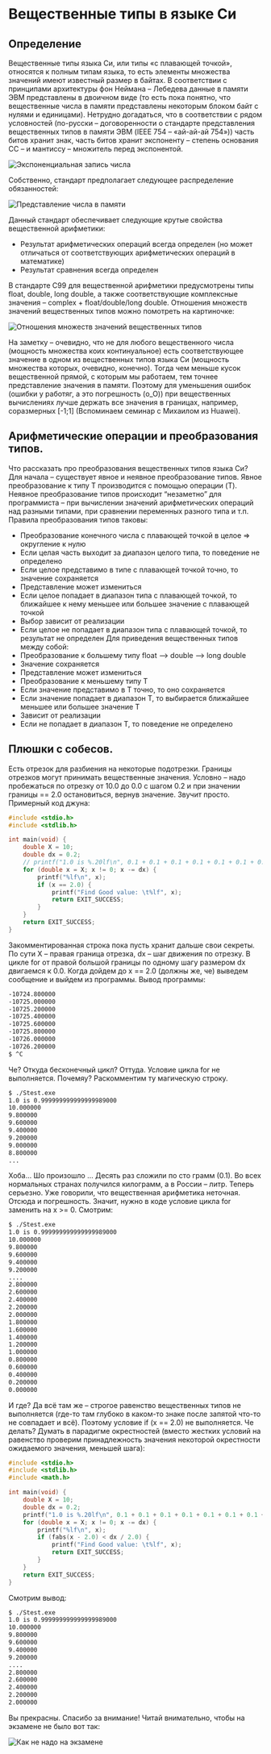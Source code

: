 # Вещественные типы в языке Си
## Определение
Вещественные типы языка Си, или типы «с плавающей точкой», относятся к полным типам языка, то есть элементы множества значений имеют известный размер в байтах.
В соответствии с принципами архитектуры фон Неймана – Лебедева данные в памяти ЭВМ представлены в двоичном виде (то есть пока понятно, что вещественные числа в памяти представлены некоторым блоком байт с нулями и единицами).
Нетрудно догадаться, что в соответствии с рядом условностей (по-русски – договоренности о стандарте представления вещественных типов в памяти ЭВМ (IEEE 754 – «ай-ай-ай 754»)) часть битов хранит знак,
часть битов хранит экспоненту – степень основания СС – и мантиссу – множитель перед экспонентой.


![Экспоненциальная запись числа](images/exponent.png "Экспоненциальная запись")


Собственно, стандарт предполагает следующее распределение обязанностей:
 
 
![Представление числа в памяти](images/bits_representaions.png "Представление числа в памяти")


Данный стандарт обеспечивает следующие крутые свойства вещественной арифметики: 
- Результат арифметических операций всегда определен (но может отличаться от соответствующих арифметических операций в математике)
- Результат сравнения всегда определен


В стандарте С99 для вещественной арифметики предусмотрены типы float, double, long double, а также соответствующие комплексные значения – complex + float/double/long double.
Отношения множеств значений вещественных типов можно помотреть на картиночке:


![Отношения множеств значений вещественных типов](images/float_type_set.png "Отношения множеств значений вещественных типов")
 
 
На заметку – очевидно, что не для любого вещественного числа (мощность множества коих континуальное) есть соответствующее значение в одном из вещественных типов языка Си (мощность множества которых, очевидно, конечно).
Тогда чем меньше кусок вещественной прямой, с которым мы работаем, тем точнее представление значения в памяти. Поэтому для уменьшения ошибок (ошибки у работяг, а это погрешность (o_O)) при вещественных вычислениях лучше держать все значения в границах, например, соразмерных [-1;1] (Вспоминаем семинар с Михаилом из Huawei). 

##  Арифметические операции и преобразования типов.

Что рассказать про преобразования вещественных типов языка Си? Для начала – существует явное и неявное преобразование типов. Явное преобразование к типу Т производится с помощью операции (T). Неявное преобразование типов происходит “незаметно” для программиста – при вычислении значений арифметических операций над разными типами, при сравнении переменных разного типа и т.п.
Правила преобразования типов таковы:
-	Преобразование конечного числа с плавающей точкой в целое => округление к нулю
-	Если целая часть выходит за диапазон целого типа, то поведение не определено
-	Если целое представимо в типе с плавающей точкой точно, то значение сохраняется
-	Представление может измениться
-	Если целое попадает в диапазон типа с плавающей точкой, то ближайшее к нему меньшее или большее значение с плавающей точкой
-	Выбор зависит от реализации
-	Если целое не попадает в диапазон типа с плавающей точкой, то результат не определен
Для приведения вещественных типов между собой:
-	Преобразование к большему типу float --> double --> long double
-	Значение сохраняется
-	Представление может измениться
-	Преобразование к меньшему типу Т
-	Если значение представимо в Т точно, то оно сохраняется
-	Если значение попадает в диапазон Т, то выбирается ближайшее меньшее или большее значение Т
-	Зависит от реализации
-	Если не попадает в диапазон Т, то поведение не определено

## Плюшки с собесов. 
Есть отрезок для разбиения на некоторые подотрезки. Границы отрезков могут принимать вещественные значения. Условно – надо пробежаться по отрезку от 10.0 до 0.0 с шагом 0.2 и при значении границы == 2.0 остановиться, вернув значение.
Звучит просто. Примерный код джуна:
 
 
```c++
#include <stdio.h>
#include <stdlib.h>

int main(void) {
    double X = 10;
	double dx = 0.2;
	// printf("1.0 is %.20lf\n", 0.1 + 0.1 + 0.1 + 0.1 + 0.1 + 0.1 + 0.1 + 0.1 + 0.1 + 0.1);
	for (double x = X; x != 0; x -= dx) {
	    printf("%lf\n", x);
		if (x == 2.0) {
		    printf("Find Good value: \t%lf", x);
			return EXIT_SUCCESS;
		}
	}
	return EXIT_SUCCESS;
}
```
 
 
Закомментированная строка пока пусть хранит дальше свои секреты. По сути X – правая граница отрезка, dx – шаг движения по отрезку. В цикле for от правой большой границы по одному шагу размером dx двигаемся к 0.0.  Когда дойдем до x == 2.0 (должны же, че) выведем сообщение и выйдем из программы. 
Вывод программы:
```bash
-10724.800000
-10725.000000
-10725.200000
-10725.400000
-10725.600000
-10725.800000
-10726.000000
-10726.200000
$ ^C
```
 
Че? Откуда бесконечный цикл? Оттуда. Условие цикла for не выполняется. Почемяу?
Раскомментим ту магическую строку.
```bash
$ ./Stest.exe
1.0 is 0.999999999999999989000
10.000000
9.800000
9.600000
9.400000
9.200000
9.000000
8.800000
...
```
 
Хоба… Шо произошло … Десять раз сложили по сто грамм (0.1). Во всех нормальных странах получился килограмм, а в России – литр. Теперь серьезно. Уже говорили, что вещественная арифметика неточная. Отсюда и погрешность. Значит, нужно в коде условие цикла for заменить на x >= 0.
Смотрим:
 
```bash
$ ./Stest.exe
1.0 is 0.999999999999999989000
10.000000
9.800000
9.600000
9.400000
9.200000
....
2.800000
2.600000
2.400000
2.200000
2.000000
1.800000
1.600000
1.400000
1.200000
1.000000
0.800000
0.600000
0.400000
0.200000
0.000000
```

И где? Да всё там же – строгое равенство вещественных типов не выполняется (где-то там глубоко в каком-то знаке после запятой что-то не совпадает и всё). Поэтому условие if (x == 2.0) не выполняется.
Че делать? Думать в парадигме окрестностей (вместо жестких условий на равенство проверим принадлежность значения некоторой окрестности ожидаемого значения, меньшей шага):

```c++
#include <stdio.h>
#include <stdlib.h>
#include <math.h>

int main(void) {
    double X = 10;
	double dx = 0.2;
	printf("1.0 is %.20lf\n", 0.1 + 0.1 + 0.1 + 0.1 + 0.1 + 0.1 + 0.1 + 0.1 + 0.1 + 0.1);
	for (double x = X; x != 0; x -= dx) {
	    printf("%lf\n", x);
		if (fabs(x - 2.0) < dx / 2.0) {
		    printf("Find Good value: \t%lf", x);
			return EXIT_SUCCESS;
		}
	}
	return EXIT_SUCCESS;
}

```
 
Смотрим вывод:
```bash
$ ./Stest.exe
1.0 is 0.999999999999999989000
10.000000
9.800000
9.600000
9.400000
9.200000
....
2.800000
2.600000
2.400000
2.200000
2.000000
```
 
Вы прекрасны. Спасибо за внимание!
Читай внимательно, чтобы на экзамене не было вот так:
 

![Как не надо на экзамене](images/happy_mous.jpg "Как не надо на экзамене")